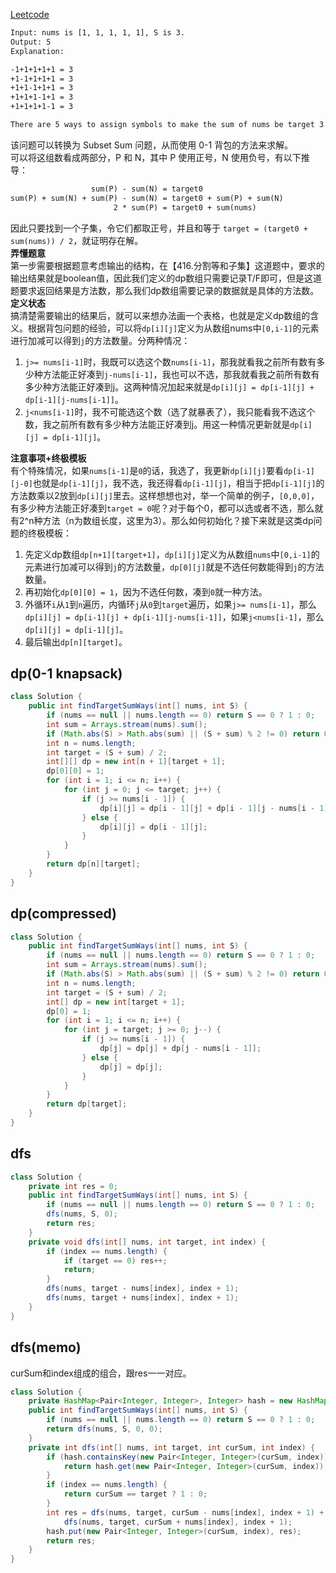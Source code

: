 [Leetcode](https://leetcode.com/problems/target-sum/description/)

```html
Input: nums is [1, 1, 1, 1, 1], S is 3.
Output: 5
Explanation:

-1+1+1+1+1 = 3
+1-1+1+1+1 = 3
+1+1-1+1+1 = 3
+1+1+1-1+1 = 3
+1+1+1+1-1 = 3

There are 5 ways to assign symbols to make the sum of nums be target 3.
```

该问题可以转换为 Subset Sum 问题，从而使用 0-1 背包的方法来求解。\
可以将这组数看成两部分，P 和 N，其中 P 使用正号，N 使用负号，有以下推导：
```html
                  sum(P) - sum(N) = target0
sum(P) + sum(N) + sum(P) - sum(N) = target0 + sum(P) + sum(N)
                       2 * sum(P) = target0 + sum(nums)
```
因此只要找到一个子集，令它们都取正号，并且和等于 `target = (target0 + sum(nums)) / 2`，就证明存在解。\
**弄懂题意**\
第一步需要根据题意考虑输出的结构，在【416.分割等和子集】这道题中，要求的输出结果就是boolean值，因此我们定义的dp数组只需要记录T/F即可，但是这道题要求返回结果是方法数，那么我们dp数组需要记录的数据就是具体的方法数。\
**定义状态**\
搞清楚需要输出的结果后，就可以来想办法画一个表格，也就是定义dp数组的含义。根据背包问题的经验，可以将`dp[i][j]`定义为从数组nums中`[0,i-1]`的元素进行加减可以得到`j`的方法数量。分两种情况：
1. `j>= nums[i-1]`时，我既可以选这个数`nums[i-1]`，那我就看我之前所有数有多少种方法能正好凑到`j-nums[i-1]`，我也可以不选，那我就看我之前所有数有多少种方法能正好凑到j。这两种情况加起来就是`dp[i][j] = dp[i-1][j] + dp[i-1][j-nums[i-1]]`。
2. `j<nums[i-1]`时，我不可能选这个数（选了就暴表了），我只能看我不选这个数，我之前所有数有多少种方法能正好凑到j。用这一种情况更新就是`dp[i][j] = dp[i-1][j]`。

**注意事项+终极模板**\
有个特殊情况，如果`nums[i-1]`是`0`的话，我选了，我更新`dp[i][j]`要看`dp[i-1][j-0]`也就是`dp[i-1][j]`，我不选，我还得看`dp[i-1][j]`，相当于把`dp[i-1][j]`的方法数乘以2放到`dp[i][j]`里去。这样想想也对，举一个简单的例子，`[0,0,0]`，有多少种方法能正好凑到`target = 0`呢？对于每个0，都可以选或者不选，那么就有2^n种方法（n为数组长度，这里为3）。那么如何初始化？接下来就是这类dp问题的终极模板：
1. 先定义dp数组`dp[n+1][target+1]`，`dp[i][j]`定义为从数组`nums`中`[0,i-1]`的元素进行加减可以得到`j`的方法数量，`dp[0][j]`就是不选任何数能得到`j`的方法数量。
2. 再初始化`dp[0][0] = 1`，因为不选任何数，凑到`0`就一种方法。
3. 外循环`i`从`1`到`n`遍历，内循环`j`从`0`到`target`遍历，如果`j>= nums[i-1]`，那么`dp[i][j] = dp[i-1][j] + dp[i-1][j-nums[i-1]]`，如果`j<nums[i-1]`，那么`dp[i][j] = dp[i-1][j]`。
4. 最后输出`dp[n][target]`。
## dp(0-1 knapsack)
```java
class Solution {
    public int findTargetSumWays(int[] nums, int S) {
        if (nums == null || nums.length == 0) return S == 0 ? 1 : 0;
        int sum = Arrays.stream(nums).sum();
        if (Math.abs(S) > Math.abs(sum) || (S + sum) % 2 != 0) return 0;
        int n = nums.length;
        int target = (S + sum) / 2;
        int[][] dp = new int[n + 1][target + 1];
        dp[0][0] = 1;
        for (int i = 1; i <= n; i++) {
            for (int j = 0; j <= target; j++) {
                if (j >= nums[i - 1]) {
                    dp[i][j] = dp[i - 1][j] + dp[i - 1][j - nums[i - 1]];
                } else {
                    dp[i][j] = dp[i - 1][j];
                }
            }
        }
        return dp[n][target];
    }
}
```
## dp(compressed)
```java
class Solution {
    public int findTargetSumWays(int[] nums, int S) {
        if (nums == null || nums.length == 0) return S == 0 ? 1 : 0;
        int sum = Arrays.stream(nums).sum();
        if (Math.abs(S) > Math.abs(sum) || (S + sum) % 2 != 0) return 0;
        int n = nums.length;
        int target = (S + sum) / 2;
        int[] dp = new int[target + 1];
        dp[0] = 1;
        for (int i = 1; i <= n; i++) {
            for (int j = target; j >= 0; j--) {
                if (j >= nums[i - 1]) {
                    dp[j] = dp[j] + dp[j - nums[i - 1]];
                } else {
                    dp[j] = dp[j];
                }
            }
        }
        return dp[target];
    }
}
```
## dfs
```java
class Solution {
    private int res = 0;
    public int findTargetSumWays(int[] nums, int S) {
        if (nums == null || nums.length == 0) return S == 0 ? 1 : 0;
        dfs(nums, S, 0);
        return res;
    }
    private void dfs(int[] nums, int target, int index) {
        if (index == nums.length) {
            if (target == 0) res++;
            return;
        }
        dfs(nums, target - nums[index], index + 1);
        dfs(nums, target + nums[index], index + 1);
    }
}
```
## dfs(memo)
curSum和index组成的组合，跟res一一对应。
```java
class Solution {
    private HashMap<Pair<Integer, Integer>, Integer> hash = new HashMap<>();
    public int findTargetSumWays(int[] nums, int S) {
        if (nums == null || nums.length == 0) return S == 0 ? 1 : 0;
        return dfs(nums, S, 0, 0);
    }
    private int dfs(int[] nums, int target, int curSum, int index) {
        if (hash.containsKey(new Pair<Integer, Integer>(curSum, index))) {
            return hash.get(new Pair<Integer, Integer>(curSum, index));
        }
        if (index == nums.length) {
            return curSum == target ? 1 : 0;
        }
        int res = dfs(nums, target, curSum - nums[index], index + 1) +
            dfs(nums, target, curSum + nums[index], index + 1);
        hash.put(new Pair<Integer, Integer>(curSum, index), res);
        return res;
    }
}
```
